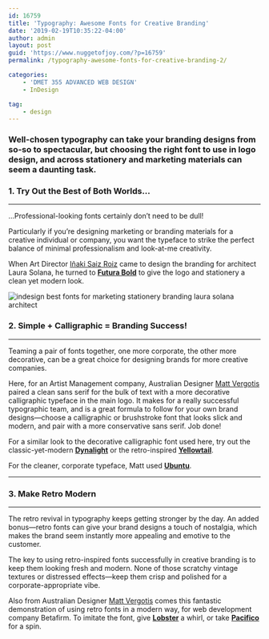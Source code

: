 ```yaml
---
id: 16759
title: 'Typography: Awesome Fonts for Creative Branding'
date: '2019-02-19T10:35:22-04:00'
author: admin
layout: post
guid: 'https://www.nuggetofjoy.com/?p=16759'
permalink: /typography-awesome-fonts-for-creative-branding-2/

categories:
    - 'DMET 355 ADVANCED WEB DESIGN'
    - InDesign

tag:
    - design
---
```


### Well-chosen typography can take your branding designs from so-so to spectacular, but choosing the right font to use in logo design, and across stationery and marketing materials can seem a daunting task.

### **1. Try Out the Best of Both Worlds…** 

---

…Professional-looking fonts certainly don’t need to be dull!

Particularly if you’re designing marketing or branding materials for a creative individual or company, you want the typeface to strike the perfect balance of minimal professionalism and look-at-me creativity.

When Art Director [Iñaki Saiz Roiz](http://www.gregorsamsa.es/Laura-Solana-Arquitecto) came to design the branding for architect Laura Solana, he turned to [**Futura Bold**](https://www.myfonts.com/fonts/bitstream/futura/bold/) to give the logo and stationery a clean yet modern look.

![indesign best fonts for marketing stationery branding laura solana architect](https://image-control-storage.s3.amazonaws.com/2019/02/13124635/Laura-Solana-2-1.jpg)

### **2. Simple + Calligraphic = Branding Success!**

---

Teaming a pair of fonts together, one more corporate, the other more decorative, can be a great choice for designing brands for more creative companies.

Here, for an Artist Management company, Australian Designer [Matt Vergotis](http://www.verg.com.au/portfolio/mandy/) paired a clean sans serif for the bulk of text with a more decorative calligraphic typeface in the main logo. It makes for a really successful typographic team, and is a great formula to follow for your own brand designs—choose a calligraphic or brushstroke font that looks slick and modern, and pair with a more conservative sans serif. Job done!

For a similar look to the decorative calligraphic font used here, try out the classic-yet-modern [**Dynalight**](http://www.fontsquirrel.com/fonts/dynalight) or the retro-inspired [**Yellowtail**](http://www.fontsquirrel.com/fonts/yellowtail).

For the cleaner, corporate typeface, Matt used [**Ubuntu**](http://font.ubuntu.com/).

---

### **3. Make Retro Modern**

---

The retro revival in typography keeps getting stronger by the day. An added bonus—retro fonts can give your brand designs a touch of nostalgia, which makes the brand seem instantly more appealing and emotive to the customer.

The key to using retro-inspired fonts successfully in creative branding is to keep them looking fresh and modern. None of those scratchy vintage textures or distressed effects—keep them crisp and polished for a corporate-appropriate vibe.

Also from Australian Designer [Matt Vergotis](http://www.verg.com.au/portfolio/betafirm/) comes this fantastic demonstration of using retro fonts in a modern way, for web development company Betafirm. To imitate the font, give [**Lobster**](http://www.fontsquirrel.com/fonts/Lobster) a whirl, or take [**Pacifico**](http://www.fontsquirrel.com/fonts/pacifico) for a spin.